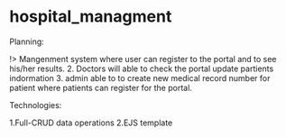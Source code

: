 # hospital_managment

Planning:

!> Mangenment system where user can register to the portal and to see his/her results.
2. Doctors will able to check the portal update partients indormation
3. admin able to to create new medical record number for patient where patients can register for the portal.

Technologies:

1.Full-CRUD data operations
2.EJS template
